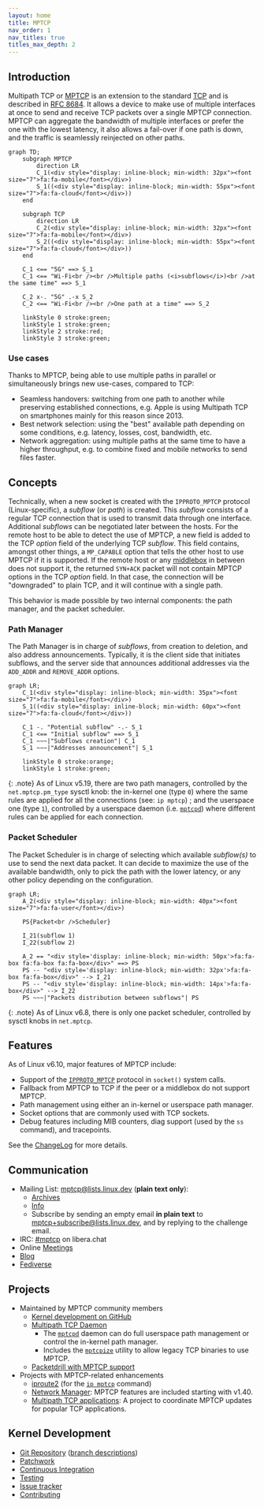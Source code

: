 ```yaml
---
layout: home
title: MPTCP
nav_order: 1
nav_titles: true
titles_max_depth: 2
---
```


## Introduction

Multipath TCP or [MPTCP](https://en.wikipedia.org/wiki/Multipath_TCP) is an
extension to the standard
[TCP](https://en.wikipedia.org/wiki/Transmission_Control_Protocol) and is
described in [RFC 8684](https://www.rfc-editor.org/rfc/rfc8684.html). It allows
a device to make use of multiple interfaces at once to send and receive TCP
packets over a single MPTCP connection. MPTCP can aggregate the bandwidth of
multiple interfaces or prefer the one with the lowest latency, it also allows a
fail-over if one path is down, and the traffic is seamlessly reinjected on other
paths.

```mermaid
graph TD;
    subgraph MPTCP
        direction LR
        C_1(<div style="display: inline-block; min-width: 32px"><font size="7">fa:fa-mobile</font></div>)
        S_1((<div style="display: inline-block; min-width: 55px"><font size="7">fa:fa-cloud</font></div>))
    end

    subgraph TCP
        direction LR
        C_2(<div style="display: inline-block; min-width: 32px"><font size="7">fa:fa-mobile</font></div>)
        S_2((<div style="display: inline-block; min-width: 55px"><font size="7">fa:fa-cloud</font></div>))
    end

    C_1 <== "5G" ==> S_1
    C_1 <== "Wi-Fi<br /><br />Multiple paths (<i>subflows</i>)<br />at the same time" ==> S_1

    C_2 x-. "5G" .-x S_2
    C_2 <== "Wi-Fi<br /><br />One path at a time" ==> S_2

    linkStyle 0 stroke:green;
    linkStyle 1 stroke:green;
    linkStyle 2 stroke:red;
    linkStyle 3 stroke:green;
```

### Use cases

Thanks to MPTCP, being able to use multiple paths in parallel or simultaneously
brings new use-cases, compared to TCP:

- Seamless handovers: switching from one path to another while preserving
  established connections, e.g. Apple is using Multipath TCP on smartphones
  mainly for this reason since 2013.
- Best network selection: using the "best" available path depending on some
  conditions, e.g. latency, losses, cost, bandwidth, etc.
- Network aggregation: using multiple paths at the same time to have a higher
  throughput, e.g. to combine fixed and mobile networks to send files faster.


## Concepts

Technically, when a new socket is created with the `IPPROTO_MPTCP` protocol
(Linux-specific), a *subflow* (or *path*) is created. This *subflow* consists of
a regular TCP connection that is used to transmit data through one interface.
Additional *subflows* can be negotiated later between the hosts. For the remote
host to be able to detect the use of MPTCP, a new field is added to the TCP
*option* field of the underlying TCP *subflow*. This field contains, amongst
other things, a `MP_CAPABLE` option that tells the other host to use MPTCP if it
is supported. If the remote host or any
[middlebox](https://en.wikipedia.org/wiki/Middlebox) in between does not support
it, the returned `SYN+ACK` packet will not contain MPTCP options in the TCP
*option* field. In that case, the connection will be "downgraded" to plain TCP,
and it will continue with a single path.

This behavior is made possible by two internal components: the path manager, and
the packet scheduler.

### Path Manager

The Path Manager is in charge of *subflows*, from creation to deletion, and also
address announcements. Typically, it is the client side that initiates subflows,
and the server side that announces additional addresses via the `ADD_ADDR` and
`REMOVE_ADDR` options.

```mermaid
graph LR;
    C_1(<div style="display: inline-block; min-width: 35px"><font size="7">fa:fa-mobile</font></div>)
    S_1((<div style="display: inline-block; min-width: 60px"><font size="7">fa:fa-cloud</font></div>))

    C_1 -. "Potential subflow" -.- S_1
    C_1 <== "Initial subflow" ==> S_1
    C_1 ~~~|"Subflows creation"| C_1
    S_1 ~~~|"Addresses announcement"| S_1

    linkStyle 0 stroke:orange;
    linkStyle 1 stroke:green;
```

{: .note}
As of Linux v5.19, there are two path managers, controlled by the `net.mptcp.pm_type`
sysctl knob: the in-kernel one (type `0`) where the same rules are applied for
all the connections (see: `ip mptcp`) ; and the userspace one (type `1`),
controlled by a userspace daemon (i.e. [`mptcpd`](https://mptcpd.mptcp.dev/))
where different rules can be applied for each connection.

### Packet Scheduler

The Packet Scheduler is in charge of selecting which available *subflow(s)* to
use to send the next data packet. It can decide to maximize the use of the
available bandwidth, only to pick the path with the lower latency, or any other
policy depending on the configuration.

```mermaid
graph LR;
    A_2(<div style="display: inline-block; min-width: 40px"><font size="7">fa:fa-user</font></div>)

    PS{Packet<br />Scheduler}

    I_21(subflow 1)
    I_22(subflow 2)

    A_2 == "<div style='display: inline-block; min-width: 50px'>fa:fa-box fa:fa-box fa:fa-box</div>" ==> PS
    PS -- "<div style='display: inline-block; min-width: 32px'>fa:fa-box fa:fa-box</div>" --> I_21
    PS -- "<div style='display: inline-block; min-width: 14px'>fa:fa-box</div>" --> I_22
    PS ~~~|"Packets distribution between subflows"| PS
```

{: .note}
As of Linux v6.8, there is only one packet scheduler, controlled by sysctl knobs
in `net.mptcp`.


## Features

As of Linux v6.10, major features of MPTCP include:

* Support of the [`IPPROTO_MPTCP`](implementation.html) protocol in `socket()`
  system calls.
* Fallback from MPTCP to TCP if the peer or a middlebox do not support MPTCP.
* Path management using either an in-kernel or userspace path manager.
* Socket options that are commonly used with TCP sockets.
* Debug features including MIB counters, diag support (used by the `ss`
  command), and tracepoints.

See the
[ChangeLog](https://github.com/multipath-tcp/mptcp_net-next/wiki/#changelog)
for more details.


## Communication

* Mailing List: [mptcp@lists.linux.dev](mailto:mptcp@lists.linux.dev) (**plain
  text only**):
  * [Archives](https://lore.kernel.org/mptcp)
  * [Info](https://subspace.kernel.org/lists.linux.dev.html)
  * Subscribe by sending an empty email **in plain text** to
    [mptcp+subscribe@lists.linux.dev](mailto:mptcp+subscribe@lists.linux.dev),
    and by replying to the challenge email.
* IRC: [#mptcp](https://web.libera.chat/?nick=mptcp-dev-guest?#mptcp) on libera.chat
* Online [Meetings](https://github.com/multipath-tcp/mptcp_net-next/wiki/Meetings)
* [Blog](https://blog.mptcp.dev)
* [Fediverse <i class="fa-brands fa-mastodon"></i>](https://social.kernel.org/mptcp)


## Projects

* Maintained by MPTCP community members
  * [Kernel development on GitHub](https://github.com/multipath-tcp/mptcp_net-next/)
  * [Multipath TCP Daemon](https://github.com/multipath-tcp/mptcpd)
    * The [`mptcpd`](https://www.mankier.com/8/mptcpd) daemon can do full
      userspace path management or control the in-kernel path manager.
    * Includes the [`mptcpize`](https://www.mankier.com/8/mptcpize) utility to
      allow legacy TCP binaries to use MPTCP.
  * [Packetdrill with MPTCP support](https://github.com/multipath-tcp/packetdrill)
* Projects with MPTCP-related enhancements
  * [iproute2](https://wiki.linuxfoundation.org/networking/iproute2) (for the
    [`ip mptcp`](https://www.mankier.com/8/ip-mptcp) command)
  * [Network Manager](https://networkmanager.dev): MPTCP features are included
    starting with v1.40.
  * [Multipath TCP applications](https://github.com/mptcp-apps/): A project to
    coordinate MPTCP updates for popular TCP applications.


## Kernel Development

* [Git Repository](https://github.com/multipath-tcp/mptcp_net-next.git)
  ([branch descriptions](https://github.com/multipath-tcp/mptcp_net-next/wiki/Git-Branches))
* [Patchwork](https://patchwork.kernel.org/project/mptcp/)
* [Continuous Integration](https://github.com/multipath-tcp/mptcp_net-next/wiki/CI)
* [Testing](https://github.com/multipath-tcp/mptcp_net-next/wiki/Testing)
* [Issue tracker](https://github.com/multipath-tcp/mptcp_net-next/issues)
* [Contributing](contributing.html)
